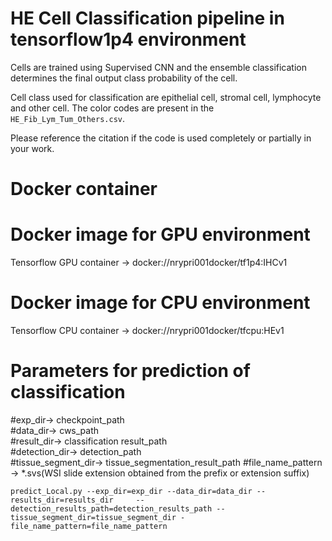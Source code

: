 # HE Cell Classification pipeline in tensorflow1p4 environment

Cells are trained using Supervised CNN and the ensemble classification determines the final output class probability of the cell.

Cell class used for classification are epithelial cell, stromal cell, lymphocyte and other cell. The color codes are present in the `HE_Fib_Lym_Tum_Others.csv`.

Please reference the citation if the code is used completely or partially in your work.

# Docker container

# Docker image for GPU environment
Tensorflow GPU container -> docker://nrypri001docker/tf1p4:IHCv1                          

# Docker image for CPU environment
Tensorflow CPU container -> docker://nrypri001docker/tfcpu:HEv1

# Parameters for prediction of classification

#exp_dir-> checkpoint_path                        
#data_dir-> cws_path                               
#result_dir-> classification result_path                                    
#detection_dir-> detection_path                                     
#tissue_segment_dir-> tissue_segmentation_result_path
#file_name_pattern -> *.svs(WSI slide extension obtained from the prefix or extension suffix)

``` predict_Local.py --exp_dir=exp_dir --data_dir=data_dir --results_dir=results_dir     --detection_results_path=detection_results_path --tissue_segment_dir=tissue_segment_dir -file_name_pattern=file_name_pattern ```
